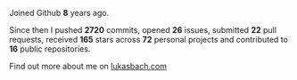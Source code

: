 Joined Github **8** years ago.

Since then I pushed **2720** commits, opened **26** issues, submitted **22** pull requests, received **165** stars across **72** personal projects and contributed to **16** public repositories.

Find out more about me on [lukasbach.com](https://lukasbach.com)
